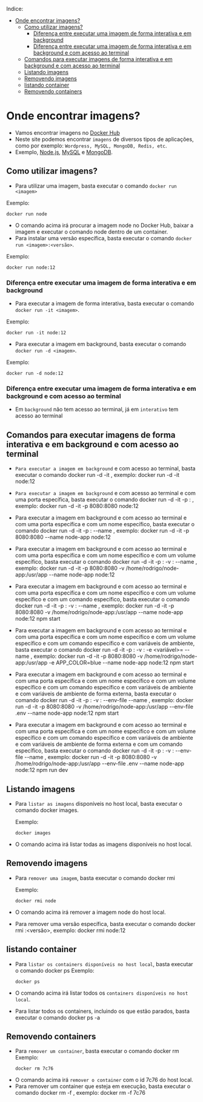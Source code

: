 Indice:

- [Onde encontrar imagens?](#onde-encontrar-imagens)
  - [Como utilizar imagens?](#como-utilizar-imagens)
    - [Diferença entre executar uma imagem de forma interativa e em background](#diferença-entre-executar-uma-imagem-de-forma-interativa-e-em-background)
    - [Diferença entre executar uma imagem de forma interativa e em background e com acesso ao terminal](#diferença-entre-executar-uma-imagem-de-forma-interativa-e-em-background-e-com-acesso-ao-terminal)
  - [Comandos para executar imagens de forma interativa e em background e com acesso ao terminal](#comandos-para-executar-imagens-de-forma-interativa-e-em-background-e-com-acesso-ao-terminal)
  - [Listando imagens](#listando-imagens)
  - [Removendo imagens](#removendo-imagens)
  - [listando container](#listando-container)
  - [Removendo containers](#removendo-containers)

# Onde encontrar imagens?

- Vamos encontrar imagens no [Docker Hub](https://hub.docker.com/)
- Neste site podemos encontrar `imagens` de diversos tipos de aplicações, como por exemplo: `Wordpress, MySQL, MongoDB, Redis, etc`.
- Exemplo, [Node.js](https://hub.docker.com/_/node/), [MySQL](https://hub.docker.com/_/mysql/) e  [MongoDB](https://hub.docker.com/_/mongo/).

## Como utilizar imagens?

- Para utilizar uma imagem, basta executar o comando `docker run <imagem>`

Exemplo: 
```Terminal Docker 
docker run node
```
- O comando acima irá procurar a imagem node no Docker Hub, baixar a imagem e executar o comando node dentro de um container.
- Para instalar uma versão específica, basta executar o comando `docker run <imagem>:<versão>`. 

Exemplo: 
```Terminal Docker 
docker run node:12
```

### Diferença entre executar uma imagem de forma interativa e em background

- Para executar a imagem de forma interativa, basta executar o comando `docker run -it <imagem>`.

Exemplo: 
```Terminal Docker 
docker run -it node:12
```

- Para executar a imagem em background, basta executar o comando `docker run -d <imagem>`.

Exemplo: 
```Terminal Docker 
docker run -d node:12
```

### Diferença entre executar uma imagem de forma interativa e em background e com acesso ao terminal

- Em `background` não tem acesso ao terminal, já em `interativo` tem acesso ao terminal


## Comandos para executar imagens de forma interativa e em background e com acesso ao terminal

- `Para executar a imagem em background` e com acesso ao terminal, basta executar o comando docker run -d -it <imagem>, exemplo: docker run -d -it node:12

- `Para executar a imagem em background` e com acesso ao terminal e com uma porta específica, basta executar o comando docker run -d -it -p <porta>:<porta> <imagem>, exemplo: docker run -d -it -p 8080:8080 node:12

- Para executar a imagem em background e com acesso ao terminal e com uma porta específica e com um nome específico, basta executar o comando docker run -d -it -p <porta>:<porta> --name <nome> <imagem>, exemplo: docker run -d -it -p 8080:8080 --name node-app node:12

- Para executar a imagem em background e com acesso ao terminal e com uma porta específica e com um nome específico e com um volume específico, basta executar o comando docker run -d -it -p <porta>:<porta> -v <volume>:<volume> --name <nome> <imagem>, exemplo: docker run -d -it -p 8080:8080 -v /home/rodrigo/node-app:/usr/app --name node-app node:12

- Para executar a imagem em background e com acesso ao terminal e com uma porta específica e com um nome específico e com um volume específico e com um comando específico, basta executar o comando docker run -d -it -p <porta>:<porta> -v <volume>:<volume> --name <nome> <imagem> <comando>, exemplo: docker run -d -it -p 8080:8080 -v /home/rodrigo/node-app:/usr/app --name node-app node:12 npm start

- Para executar a imagem em background e com acesso ao terminal e com uma porta específica e com um nome específico e com um volume específico e com um comando específico e com variáveis de ambiente, basta executar o comando docker run -d -it -p <porta>:<porta> -v <volume>:<volume> -e <variável>=<valor> --name <nome> <imagem> <comando>, exemplo: docker run -d -it -p 8080:8080 -v /home/rodrigo/node-app:/usr/app -e APP_COLOR=blue --name node-app node:12 npm start

- Para executar a imagem em background e com acesso ao terminal e com uma porta específica e com um nome específico e com um volume específico e com um comando específico e com variáveis de ambiente e com variáveis de ambiente de forma externa, basta executar o comando docker run -d -it -p <porta>:<porta> -v <volume>:<volume> --env-file <arquivo> --name <nome> <imagem> <comando>, exemplo: docker run -d -it -p 8080:8080 -v /home/rodrigo/node-app:/usr/app --env-file .env --name node-app node:12 npm start

- Para executar a imagem em background e com acesso ao terminal e com uma porta específica e com um nome específico e com um volume específico e com um comando específico e com variáveis de ambiente e com variáveis de ambiente de forma externa e com um comando específico, basta executar o comando docker run -d -it -p <porta>:<porta> -v <volume>:<volume> --env-file <arquivo> --name <nome> <imagem> <comando>, exemplo: docker run -d -it -p 8080:8080 -v /home/rodrigo/node-app:/usr/app --env-file .env --name node-app node:12 npm run dev



## Listando imagens

- Para `listar as imagens` disponíveis no host local, basta executar o comando docker images.

    Exemplo: 
    ```
    docker images
    ```
- O comando acima irá listar todas as imagens disponíveis no host local.


## Removendo imagens

- Para `remover uma imagem`, basta executar o comando docker rmi <imagem>

    Exemplo: 
    ```
    docker rmi node
    ```
- O comando acima irá remover a imagem node do host local.
- Para remover uma versão específica, basta executar o comando docker rmi <imagem>:<versão>, exemplo: docker rmi node:12



## listando container

- Para `listar os containers disponíveis no host local`, basta executar o comando docker ps
    Exemplo: 
    ```
    docker ps
    ```

- O comando acima irá listar todos os `containers disponíveis no host local`.
- Para listar todos os containers, incluindo os que estão parados, basta executar o comando docker ps -a

## Removendo containers

- Para `remover um container`, basta executar o comando docker rm <container>
    Exemplo: 
    ```
    docker rm 7c76
    ```
- O comando acima irá `remover o container` com o id 7c76 do host local.
- Para remover um container que esteja em execução, basta executar o comando docker rm -f <container>, exemplo: docker rm -f 7c76
